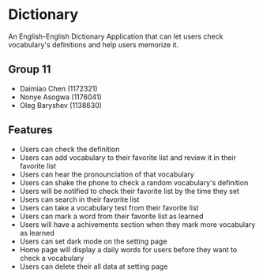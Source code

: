 # Dictionary

An English-English Dictionary Application that can let users check vocabulary's definitions and help users memorize it.

## Group 11

- Daimiao Chen (1172321)
- Nonye Asogwa (1176041)
- Oleg Baryshev (1138630)

## Features

- Users can check the definition
- Users can add vocabulary to their favorite list and review it in their favorite list
- Users can hear the pronounciation of that vocabulary
- Users can shake the phone to check a random vocabulary's definition
- Users will be notified to check their favorite list by the time they set
- Users can search in their favorite list
- Users can take a vocabulary test from their favorite list
- Users can mark a word from their favorite list as learned
- Users will have a achivements section when they mark more vocabulary as learned
- Users can set dark mode on the setting page
- Home page will display a daily words for users before they want to check a vocabulary
- Users can delete their all data at setting page

